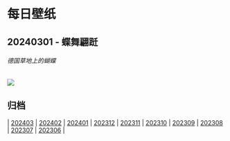 # 每日壁纸

## 20240301 - 蝶舞翩跹

###### 德国草地上的蝴蝶

![](https://www.bing.com/th?id=OHR.Schmetterlingswiese_ZH-CN3740804088_UHD.jpg)

## 归档

| [202403](/202403/README.md)
| [202402](/202402/README.md)
| [202401](/202401/README.md)
| [202312](/202312/README.md)
| [202311](/202311/README.md)
| [202310](/202310/README.md)
| [202309](/202309/README.md)
| [202308](/202308/README.md)
| [202307](/202307/README.md)
| [202306](/202306/README.md)
|